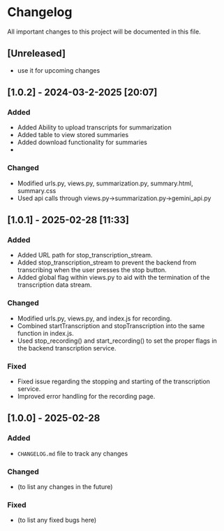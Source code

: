 # Changelog

All important changes to this project will be documented in this file.

## [Unreleased]
- use it for upcoming changes

## [1.0.2] - 2024-03-2-2025 [20:07]
### Added
- Added Ability to upload transcripts for summarization
- Added table to view stored summaries
- Added download functionality for summaries
- 

### Changed
- Modified urls.py, views.py, summarization.py, summary.html, summary.css
- Used api calls through views.py->summarization.py->gemini_api.py 

## [1.0.1] - 2025-02-28 [11:33]
### Added
- Added URL path for stop_transcription_stream.
- Added stop_transcription_stream to prevent the backend from transcribing when the user presses the stop button.
- Added global flag within views.py to aid with the termination of the transcription data stream.

### Changed
- Modified urls.py, views.py, and index.js for recording.
- Combined startTranscription and stopTranscription into the same function in index.js.
- Used stop_recording() and start_recording() to set the proper flags in the backend transcription service.

### Fixed
- Fixed issue regarding the stopping and starting of the transcription service.
- Improved error handling for the recording page.

## [1.0.0] - 2025-02-28
### Added
- `CHANGELOG.md` file to track any changes

### Changed
- (to list any changes in the future)

### Fixed
- (to list any fixed bugs here)
